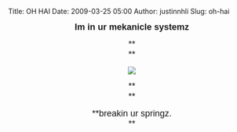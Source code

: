 Title: OH HAI
Date: 2009-03-25 05:00
Author: justinnhli
Slug: oh-hai

<span style="font-size:large;"></span>

<div style="font-family:Verdana, sans-serif;text-align:center;">

<span style="font-size:large;">**Im in ur mekanicle systemz**</span>

</div>

<div style="font-family:Verdana, sans-serif;text-align:center;">

<span style="font-size:large;">**  
**</span>

</div>

<div class="separator"
style="clear:both;font-family:Verdana, sans-serif;text-align:center;">

<span
style="font-size:large;">**[![](http://justinnhli.files.wordpress.com/2009/03/bacc2-spring-breaking.png?w=229)](http://justinnhli.files.wordpress.com/2009/03/bacc2-spring-breaking.png)**</span>

</div>

<div style="font-family:Verdana, sans-serif;text-align:center;">

<span style="font-size:large;">**  
**</span>

</div>

<div style="font-family:Verdana, sans-serif;text-align:center;">

<span style="font-size:large;">**breakin ur springz.  
**</span>

</div>
